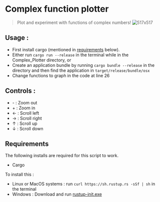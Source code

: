 # Complex function plotter
> Plot and experiment with functions of complex numbers!
![517x517](https://github.com/luca-dupont/Complex_Plotter/assets/67842853/b6a6380b-1d3b-49ce-a36e-5dd0ca8c13a4)

## Usage :
* First install cargo (mentioned in [requirements](#Requirements) below).
* Either run `cargo run --release` in the terminal while in the Complex_Plotter directory, or
* Create an application bundle by running `cargo bundle --release` in the directory and then find the application in `target/release/bundle/osx`
* Change functions to graph in the code at line 26

## Controls :
* \- : Zoom out
* \+ : Zoom in
* ← : Scroll left
* → : Scroll right
* ↑ : Scroll up
* ↓ : Scroll down 

## Requirements
The following installs are required for this script to work.
- Cargo

To install this :
* Linux or MacOS systems : run `curl https://sh.rustup.rs -sSf | sh` in the terminal
* Windows : Download and run [rustup-init.exe](https://win.rustup.rs/) 
